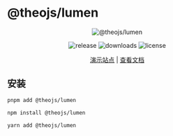 # @theojs/lumen

<div align="center">
    <p>
        <img src="https://lumen.theojs.cn/Logo.webp" alt="@theojs/lumen">
    </p>
    <p>
        <img src="https://img.shields.io/npm/v/@theojs/lumen?style=flat&colorA=080f12&colorB=1fa669" alt="release">
        <img src="https://img.shields.io/npm/dt/@theojs/lumen?style=flat&colorA=080f12&colorB=1fa669" alt="downloads">
        <img src="https://img.shields.io/npm/l/@theojs/lumen?style=flat&colorA=080f12&colorB=1fa669" alt="license">
    </p>
    <p>
        <a href="https://lumen.theojs.cn/">演示站点</a> | <a href="https://lumen.theojs.cn/guide/getting-started">查看文档</a>
    </p>
</div>

## 安装

```sh [pnpm]
pnpm add @theojs/lumen
```

```sh [npm]
npm install @theojs/lumen
```

```sh [yarn]
yarn add @theojs/lumen
```
